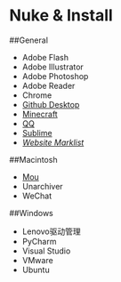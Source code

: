 # Nuke & Install
##General
* Adobe Flash
* Adobe Illustrator
* Adobe Photoshop
* Adobe Reader
* Chrome
* [Github Desktop](https://desktop.github.com/)
* [Minecraft](https://minecraft.net/)
* [QQ](http://im.qq.com/download/)
* [Sublime](http://www.sublimetext.com/)
* [_Website Marklist_](https://github.com/wuzhiyi/nuke-and-reinstall/blob/master/marklist.md)

##Macintosh
* [Mou](http://25.io/mou/)
* Unarchiver
* WeChat

##Windows
* Lenovo驱动管理
* PyCharm
* Visual Studio
* VMware
* Ubuntu

